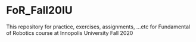# FoR_Fall20IU
This repository for practice, exercises, assignments, ...etc for Fundamental of Robotics course at Innopolis University Fall 2020
